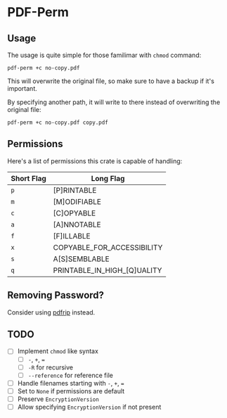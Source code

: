 # PDF-Perm

## Usage

The usage is quite simple for those familimar with `chmod` command:

```shell
pdf-perm +c no-copy.pdf
```

This will overwrite the original file, so make sure to have a backup if it's important.

By specifying another path, it will write to there instead of overwriting the original file:

```shell
pdf-perm +c no-copy.pdf copy.pdf
```

## Permissions

Here's a list of permissions this crate is capable of handling:

| Short Flag | Long Flag |
| - | - |
| `p` | [P]RINTABLE |
| `m` | [M]ODIFIABLE |
| `c` | [C]OPYABLE |
| `a` | [A]NNOTABLE |
| `f` | [F]ILLABLE |
| `x` | COPYABLE_FOR_ACCESSIBILITY |
| `s` | A[S]SEMBLABLE |
| `q` | PRINTABLE_IN_HIGH_[Q]UALITY |

## Removing Password?

Consider using [pdfrip](https://github.com/mufeedvh/pdfrip) instead.

## TODO

- [ ] Implement `chmod` like syntax
    - [ ] `-`, `+`, `=`
    - [ ] `-R` for recursive
    - [ ] `--reference` for reference file
- [ ] Handle filenames starting with `-`, `+`, `=`
- [ ] Set to `None` if permissions are default
- [ ] Preserve `EncryptionVersion`
- [ ] Allow specifying `EncryptionVersion` if not present
